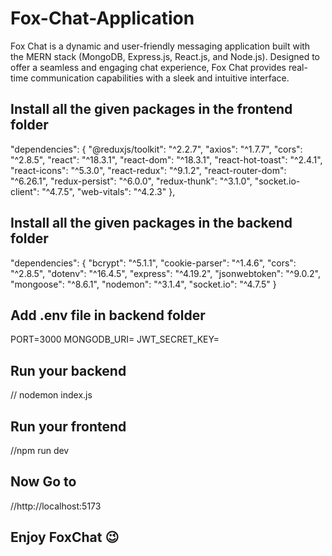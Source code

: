 # Fox-Chat-Application
Fox Chat is a dynamic and user-friendly messaging application built with the MERN stack (MongoDB, Express.js, React.js, and Node.js). Designed to offer a seamless and engaging chat experience, Fox Chat provides real-time communication capabilities with a sleek and intuitive interface.

## Install all the given packages in the frontend folder
  "dependencies": {
    "@reduxjs/toolkit": "^2.2.7",
    "axios": "^1.7.7",
    "cors": "^2.8.5",
    "react": "^18.3.1",
    "react-dom": "^18.3.1",
    "react-hot-toast": "^2.4.1",
    "react-icons": "^5.3.0",
    "react-redux": "^9.1.2",
    "react-router-dom": "^6.26.1",
    "redux-persist": "^6.0.0",
    "redux-thunk": "^3.1.0",
    "socket.io-client": "^4.7.5",
    "web-vitals": "^4.2.3"
  },

## Install all the given packages in the backend folder
  "dependencies": {
    "bcrypt": "^5.1.1",
    "cookie-parser": "^1.4.6",
    "cors": "^2.8.5",
    "dotenv": "^16.4.5",
    "express": "^4.19.2",
    "jsonwebtoken": "^9.0.2",
    "mongoose": "^8.6.1",
    "nodemon": "^3.1.4",
    "socket.io": "^4.7.5"
  }

## Add .env file in backend folder
PORT=3000
MONGODB_URI=<Your mongodb backend url>
JWT_SECRET_KEY=<secret key>

## Run your backend
// nodemon index.js

## Run your frontend
//npm run dev

## Now Go to 
//http://localhost:5173

## Enjoy FoxChat 😉
